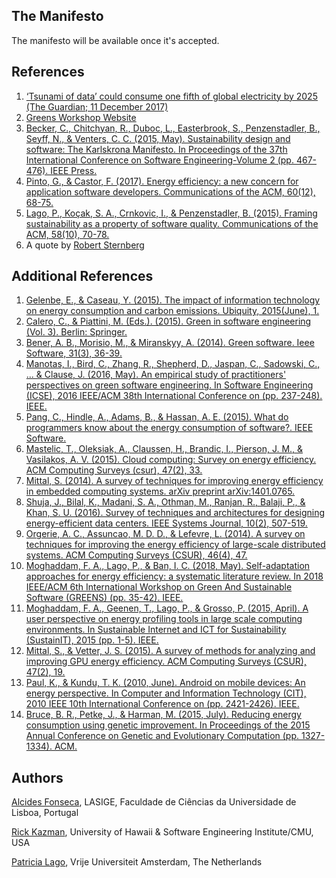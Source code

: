 ## The Manifesto

The manifesto will be available once it's accepted.

## References

1. [‘Tsunami of data’ could consume one fifth of global electricity by 2025 (The Guardian; 11 December 2017)](https://www.theguardian.com/environment/2017/dec/11/tsunami-of-data-could-consume-fifth-global-electricity-by-2025)
2. [Greens Workshop Website](http://greens.cs.vu.nl)
3. [Becker, C., Chitchyan, R., Duboc, L., Easterbrook, S., Penzenstadler, B., Seyff, N., & Venters, C. C. (2015, May). Sustainability design and software: The Karlskrona Manifesto. In Proceedings of the 37th International Conference on Software Engineering-Volume 2 (pp. 467-476). IEEE Press.](https://arxiv.org/abs/1410.6968)
4. [Pinto, G., & Castor, F. (2017). Energy efficiency: a new concern for application software developers. Communications of the ACM, 60(12), 68-75.](https://doi.org/10.1145/3154384)
5. [Lago, P., Koçak, S. A., Crnkovic, I., & Penzenstadler, B. (2015). Framing sustainability as a property of software quality. Communications of the ACM, 58(10), 70-78.](https://research.vu.nl/en/publications/framing-sustainability-as-a-property-of-software-quality)
6. A quote by [Robert Sternberg](https://en.wikipedia.org/wiki/Robert_Sternberg)

## Additional References

1. [Gelenbe, E., & Caseau, Y. (2015). The impact of information technology on energy consumption and carbon emissions. Ubiquity, 2015(June), 1.](https://www.researchgate.net/profile/Erol_Gelenbe/publication/282517963_The_impact_of_information_technology_on_energy_consumption_and_carbon_emissions/links/566d609908aea0892c525812/The-impact-of-information-technology-on-energy-consumption-and-carbon-emissions.pdf)
2. [Calero, C., & Piattini, M. (Eds.). (2015). Green in software engineering (Vol. 3). Berlin: Springer.](https://link.springer.com/content/pdf/10.1007/978-3-319-08581-4.pdf)
3. [Bener, A. B., Morisio, M., & Miranskyy, A. (2014). Green software. Ieee Software, 31(3), 36-39.](https://ieeexplore.ieee.org/iel7/52/6802981/06802987.pdf)
4. [Manotas, I., Bird, C., Zhang, R., Shepherd, D., Jaspan, C., Sadowski, C., ... & Clause, J. (2016, May). An empirical study of practitioners' perspectives on green software engineering. In Software Engineering (ICSE), 2016 IEEE/ACM 38th International Conference on (pp. 237-248). IEEE.](https://ieeexplore.ieee.org/abstract/document/7886907/)
5. [Pang, C., Hindle, A., Adams, B., & Hassan, A. E. (2015). What do programmers know about the energy consumption of software?. IEEE Software.](https://ieeexplore.ieee.org/document/7155416)
6. [Mastelic, T., Oleksiak, A., Claussen, H., Brandic, I., Pierson, J. M., & Vasilakos, A. V. (2015). Cloud computing: Survey on energy efficiency. ACM Computing Surveys (csur), 47(2), 33.](https://hal.archives-ouvertes.fr/hal-01153714/file/mastelic_13283.pdf)
7. [Mittal, S. (2014). A survey of techniques for improving energy efficiency in embedded computing systems. arXiv preprint arXiv:1401.0765.](https://arxiv.org/pdf/1401.0765.pdf)
8. [Shuja, J., Bilal, K., Madani, S. A., Othman, M., Ranjan, R., Balaji, P., & Khan, S. U. (2016). Survey of techniques and architectures for designing energy-efficient data centers. IEEE Systems Journal, 10(2), 507-519.](https://www.mcs.anl.gov/~balaji/pubs/2016/systems/systems16.energy_efficient_datacenters.pdf)
9. [Orgerie, A. C., Assuncao, M. D. D., & Lefevre, L. (2014). A survey on techniques for improving the energy efficiency of large-scale distributed systems. ACM Computing Surveys (CSUR), 46(4), 47.](https://dl.acm.org/citation.cfm?id=2532637)
10. [Moghaddam, F. A., Lago, P., & Ban, I. C. (2018, May). Self-adaptation approaches for energy efficiency: a systematic literature review. In 2018 IEEE/ACM 6th International Workshop on Green And Sustainable Software (GREENS) (pp. 35-42). IEEE.](https://research.vu.nl/ws/portalfiles/portal/57187051)
11. [Moghaddam, F. A., Geenen, T., Lago, P., & Grosso, P. (2015, April). A user perspective on energy profiling tools in large scale computing environments. In Sustainable Internet and ICT for Sustainability (SustainIT), 2015 (pp. 1-5). IEEE.](http://dare.ubvu.vu.nl/bitstream/handle/1871/54021/MoghaddamGLG15.pdf?sequence=1)
12. [Mittal, S., & Vetter, J. S. (2015). A survey of methods for analyzing and improving GPU energy efficiency. ACM Computing Surveys (CSUR), 47(2), 19.](http://citeseerx.ist.psu.edu/viewdoc/download?doi=10.1.1.753.1599&rep=rep1&type=pdf)
13. [Paul, K., & Kundu, T. K. (2010, June). Android on mobile devices: An energy perspective. In Computer and Information Technology (CIT), 2010 IEEE 10th International Conference on (pp. 2421-2426). IEEE.](https://www-bcf.usc.edu/~halfond/papers/hao13icse.pdf)
14. [Bruce, B. R., Petke, J., & Harman, M. (2015, July). Reducing energy consumption using genetic improvement. In Proceedings of the 2015 Annual Conference on Genetic and Evolutionary Computation (pp. 1327-1334). ACM.](https://doi.org/10.1145/2739480.2754752)

## Authors

[Alcides Fonseca](http://alcidesfonseca.com), LASIGE, Faculdade de Ciências da Universidade de Lisboa, Portugal

[Rick Kazman](http://shidler.hawaii.edu/directory/rick-kazman/itm), University of Hawaii & Software Engineering Institute/CMU, USA

[Patricia Lago](https://www.cs.vu.nl/~patricia/), Vrije Universiteit Amsterdam, The Netherlands
